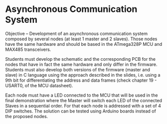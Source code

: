# Asynchronous Communication System

Objective – Development of an asynchronous communication system composed by
several nodes (at least 1 master and 2 slaves). Those nodes have the same hardware
and should be based in the ATmega328P MCU and MAX485 transceivers.

Students must develop the schematic and the corresponding PCB for the nodes that
have in fact the same hardware and only differ in the firmware.
Students must also develop both versions of the firmware (master and slave) in C
language using the approach described in the slides, i.e. using a 9th bit for differentiating
the address and data frames (check chapter 19 - USART0, of the MCU datasheet).

Each node must have a LED connected to the MCU that will be used in the final
demonstration where the Master will switch each LED of the connected Slaves in a
sequential order. For that each node is addressed with a set of 4 DIP switches.
The solution can be tested using Arduino boards instead of the proposed nodes. 
